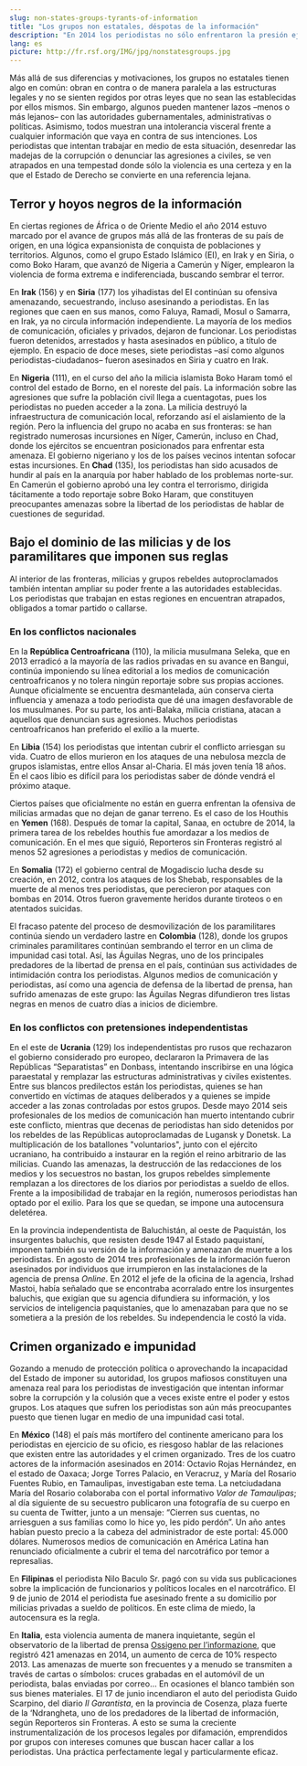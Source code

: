 ```yaml
---
slug: non-states-groups-tyrants-of-information
title: "Los grupos non estatales, déspotas de la información"
description: "En 2014 los periodistas no sólo enfrentaron la presión ejercida por los Estados, también padecieron las amenazas violentas de grupos no estatales. Estas entidades están lejos de representar un conjunto homogéneo: están motivadas por lógicas expansionistas, responden a objetivos políticos, intereses económicos e, incluso, mafiosos."
lang: es
picture: http://fr.rsf.org/IMG/jpg/nonstatesgroups.jpg
---
```


Más allá de sus diferencias y motivaciones, los grupos no estatales tienen algo en común: obran en contra o de manera paralela a las estructuras legales y no se sienten regidos por otras leyes que no sean las establecidas por ellos mismos. Sin embargo, algunos pueden mantener lazos –menos o más lejanos– con las autoridades gubernamentales, administrativas o políticas. Asimismo, todos muestran una intolerancia visceral frente a cualquier información que vaya en contra de sus intenciones. Los periodistas que intentan trabajar en medio de esta situación, desenredar las madejas de la corrupción o denunciar las agresiones a civiles, se ven atrapados en una tempestad donde sólo la violencia es una certeza y en la que el Estado de Derecho se convierte en una referencia lejana.

## Terror y hoyos negros de la información

En ciertas regiones de África o de Oriente Medio el año 2014 estuvo marcado por el avance de grupos más allá de las fronteras de su país de origen, en una lógica expansionista de conquista de poblaciones y territorios. Algunos, como el grupo Estado Islámico (EI), en Irak y en Siria, o como Boko Haram, que avanzó de Nigeria a Camerún y Níger, emplearon la violencia de forma extrema e indiferenciada, buscando sembrar el terror.

En **Irak** (156) y en **Siria** (177) los yihadistas del EI continúan su ofensiva amenazando, secuestrando, incluso asesinando a periodistas. En las regiones que caen en sus manos, como Faluya, Ramadi, Mosul o Samarra, en Irak, ya no circula información independiente. La mayoría de los medios de comunicación, oficiales y privados, dejaron de funcionar. Los periodistas fueron detenidos, arrestados y hasta asesinados en público, a título de ejemplo. En espacio de doce meses, siete periodistas –así como algunos periodistas-ciudadanos– fueron asesinados en Siria y cuatro en Irak.

En **Nigeria** (111), en el curso del año la milicia islamista Boko Haram tomó el control del estado de Borno, en el noreste del país. La información sobre las agresiones que sufre la población civil llega a cuentagotas, pues los periodistas no pueden acceder a la zona. La milicia destruyó la infraestructura de comunicación local, reforzando así el aislamiento de la región. Pero la influencia del grupo no acaba en sus fronteras: se han registrado numerosas incursiones en Níger, Camerún, incluso en Chad, donde los ejércitos se encuentran posicionados para enfrentar esta amenaza. El gobierno nigeriano y los de los países vecinos intentan sofocar estas incursiones. En **Chad** (135), los periodistas han sido acusados de hundir al país en la anarquía por haber hablado de los problemas norte-sur. En Camerún el gobierno aprobó una ley contra el terrorismo, dirigida tácitamente a todo reportaje sobre Boko Haram, que constituyen preocupantes amenazas sobre la libertad de los periodistas de hablar de cuestiones de seguridad.

## Bajo el dominio de las milicias y de los paramilitares que imponen sus reglas

Al interior de las fronteras, milicias y grupos rebeldes autoproclamados también intentan ampliar su poder frente a las autoridades establecidas. Los periodistas que trabajan en estas regiones en encuentran atrapados, obligados a tomar partido o callarse.

### En los conflictos nacionales

En la **República Centroafricana** (110), la milicia musulmana Seleka, que en 2013 erradicó a la mayoría de las radios privadas en su avance en Bangui, continúa imponiendo su línea editorial a los medios de comunicación centroafricanos y no tolera ningún reportaje sobre sus propias acciones. Aunque oficialmente se encuentra desmantelada, aún conserva cierta influencia y amenaza a todo periodista que dé una imagen desfavorable de los musulmanes. Por su parte, los anti-Balaka, milicia cristiana, atacan a aquellos que denuncian sus agresiones. Muchos periodistas centroafricanos han preferido el exilio a la muerte.

En **Libia** (154) los periodistas que intentan cubrir el conflicto arriesgan su vida. Cuatro de ellos murieron en los ataques de una nebulosa mezcla de grupos islamistas, entre ellos Ansar al-Charia. El más joven tenía 18 años. En el caos libio es difícil para los periodistas saber de dónde vendrá el próximo ataque.

Ciertos países que oficialmente no están en guerra enfrentan la ofensiva de milicias armadas que no dejan de ganar terreno. Es el caso de los Houthis en **Yemen** (168). Después de tomar la capital, Sanaa, en octubre de 2014, la primera tarea de los rebeldes houthis fue amordazar a los medios de comunicación. En el mes que siguió, Reporteros sin Fronteras registró al menos 52 agresiones a periodistas y medios de comunicación.

En **Somalia** (172) el gobierno central de Mogadiscio lucha desde su creación, en 2012, contra los ataques de los Shebab, responsables de la muerte de al menos tres periodistas, que perecieron por ataques con bombas en 2014. Otros fueron gravemente heridos durante tiroteos o en atentados suicidas.

El fracaso patente del proceso de desmovilización de los paramilitares continúa siendo un verdadero lastre en **Colombia** (128), donde los grupos criminales paramilitares continúan sembrando el terror en un clima de impunidad casi total. Así, las Águilas Negras, uno de los principales predadores de la libertad de prensa en el país, continúan sus actividades de intimidación contra los periodistas. Algunos medios de comunicación y periodistas, así como una agencia de defensa de la libertad de prensa, han sufrido amenazas de este grupo: las Águilas Negras difundieron tres listas negras en menos de cuatro días a inicios de diciembre.

### En los conflictos con pretensiones independentistas

En el este de **Ucrania** (129) los independentistas pro rusos que rechazaron el gobierno considerado pro europeo, declararon la Primavera de las Repúblicas “Separatistas” en Donbass, intentando inscribirse en una lógica paraestatal y remplazar las estructuras administrativas y civiles existentes. Entre sus blancos predilectos están los periodistas, quienes se han convertido en víctimas de ataques deliberados y a quienes se impide acceder a las zonas controladas por estos grupos. Desde mayo 2014 seis profesionales de los medios de comunicación han muerto intentando cubrir este conflicto, mientras que decenas de periodistas han sido detenidos por los rebeldes de las Repúblicas autoproclamadas de Lugansk y Donetsk. La multiplicación de los batallones "voluntarios", junto con el ejército ucraniano, ha contribuido a instaurar en la región el reino arbitrario de las milicias. Cuando las amenazas, la destrucción de las redacciones de los medios y los secuestros no bastan, los grupos rebeldes simplemente remplazan a los directores de los diarios por periodistas a sueldo de ellos. Frente a la imposibilidad de trabajar en la región, numerosos periodistas han optado por el exilio. Para los que se quedan, se impone una autocensura deletérea.

En la provincia independentista de Baluchistán, al oeste de Paquistán, los insurgentes baluchis, que resisten desde 1947 al Estado paquistaní, imponen también su versión de la información y amenazan de muerte a los periodistas. En agosto de 2014 tres profesionales de la información fueron asesinados por individuos que irrumpieron en las instalaciones de la agencia de prensa _Online_. En 2012 el jefe de la oficina de la agencia, Irshad Mastoi, había señalado que se encontraba acorralado entre los insurgentes baluchis, que exigían que su agencia difundiera su información, y los servicios de inteligencia paquistaníes, que lo amenazaban para que no se sometiera a la presión de los rebeldes. Su independencia le costó la vida.

## Crimen organizado e impunidad

Gozando a menudo de protección política o aprovechando la incapacidad del Estado de imponer su autoridad, los grupos mafiosos constituyen una amenaza real para los periodistas de investigación que intentan informar sobre la corrupción y la colusión que a veces existe entre el poder y estos grupos. Los ataques que sufren los periodistas son aún más preocupantes puesto que tienen lugar en medio de una impunidad casi total.

En **México** (148) el país más mortífero del continente americano para los periodistas en ejercicio de su oficio, es riesgoso hablar de las relaciones que existen entre las autoridades y el crimen organizado. Tres de los cuatro actores de la información asesinados en 2014: Octavio Rojas Hernández, en el estado de Oaxaca; Jorge Torres Palacio, en Veracruz, y María del Rosario Fuentes Rubio, en Tamaulipas, investigaban este tema. La netciudadana María del Rosario colaboraba con el portal informativo _Valor de Tamaulipas_; al día siguiente de su secuestro publicaron una fotografía de su cuerpo en su cuenta de Twitter, junto a un mensaje: “Cierren sus cuentas, no arriesguen a sus familias como lo hice yo, les pido perdón”. Un año antes habían puesto precio a la cabeza del administrador de este portal: 45.000 dólares. Numerosos medios de comunicación en América Latina han renunciado oficialmente a cubrir el tema del narcotráfico por temor a represalias.

En **Filipinas** el periodista Nilo Baculo Sr. pagó con su vida sus publicaciones sobre la implicación de funcionarios y políticos locales en el narcotráfico. El 9 de junio de 2014 el periodista fue asesinado frente a su domicilio por milicias privadas a sueldo de políticos. En este clima de miedo, la autocensura es la regla.

En **Italia**, esta violencia aumenta de manera inquietante, según el observatorio de la libertad de prensa [Ossigeno per l’informazione](http://notiziario.ossigeno.info/), que registró 421 amenazas en 2014, un aumento de cerca de 10% respecto 2013. Las amenazas de muerte son frecuentes y a menudo se transmiten a través de cartas o símbolos: cruces grabadas en el automóvil de un periodista, balas enviadas por correo… En ocasiones el blanco también son sus bienes materiales. El 17 de junio incendiaron el auto del periodista Guido Scarpino, del diario _Il Garantista_, en la provincia de Cosenza, plaza fuerte de la ‘Ndrangheta, uno de los predadores de la libertad de información, según Reporteros sin Fronteras. A esto se suma la creciente instrumentalización de los procesos legales por difamación, emprendidos por grupos con intereses comunes que buscan hacer callar a los periodistas. Una práctica perfectamente legal y particularmente eficaz.
